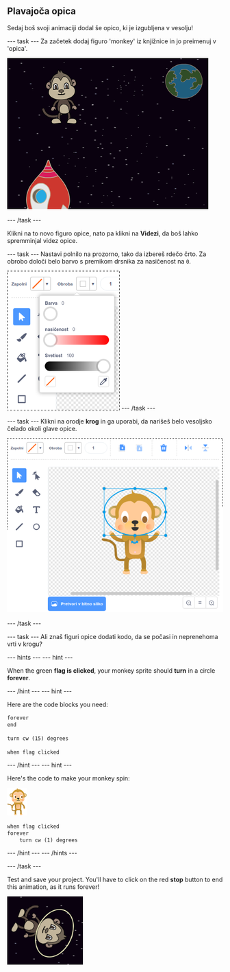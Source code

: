 ## Plavajoča opica

Sedaj boš svoji animaciji dodal še opico, ki je izgubljena v vesolju!

\--- task \--- Za začetek dodaj figuro 'monkey' iz knjižnice in jo preimenuj v 'opica'.

![Dodajanje figure 'monkey'](images/space-monkey-sprite.png)

\--- /task \---

Klikni na to novo figuro opice, nato pa klikni na **Videzi**, da boš lahko spremminjal videz opice.

\--- task \--- Nastavi polnilo na prozorno, tako da izbereš rdečo črto. Za obrobo določi belo barvo s premikom drsnika za nasičenost na `0`.

![Make white colour](images/make-white.png) \--- /task \---

\--- task \--- Klikni na orodje **krog** in ga uporabi, da narišeš belo vesoljsko čelado okoli glave opice.

![Čelada opice](images/space-monkey-edit.png)

\--- /task \---

\--- task \--- Ali znaš figuri opice dodati kodo, da se počasi in neprenehoma vrti v krogu?

\--- hints \--- \--- hint \---

When the green **flag is clicked**, your monkey sprite should **turn** in a circle **forever**.

\--- /hint \--- \--- hint \---

Here are the code blocks you need:

```blocks3
forever
end

turn cw (15) degrees

when flag clicked
```

\--- /hint \--- \--- hint \---

Here's the code to make your monkey spin:

![Monkey sprite](images/sprite-monkey.png)

```blocks3
when flag clicked
forever
    turn cw (1) degrees
```

\--- /hint \--- \--- /hints \---

\--- /task \---

Test and save your project. You'll have to click on the red **stop** button to end this animation, as it runs forever!

![Test the spinning monkey](images/space-spin-test.png)